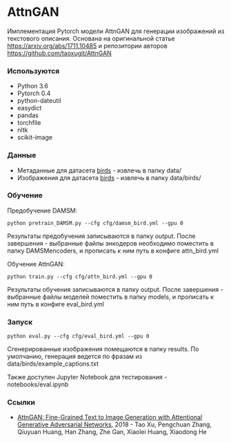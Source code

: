 # AttnGAN

Имплементация Pytorch модели AttnGAN для генерации изображений из текстового описания. Основана на оригинальной статье https://arxiv.org/abs/1711.10485 и репозитории авторов https://github.com/taoxugit/AttnGAN

### Используются

* Python 3.6
* Pytorch 0.4
* python-dateutil
* easydict
* pandas
* torchfile
* nltk
* scikit-image
        
### Данные

* Метаданные для датасета <a href="https://drive.google.com/open?id=1O_LtUP9sch09QH3s_EBAgLEctBQ5JBSJ">birds</a> - извлечь в папку data/
* Изображения для датасета <a href="http://www.vision.caltech.edu/visipedia/CUB-200-2011.html">birds</a> - извлечь в папку data/birds/

### Обучение

Предобучение DAMSM:
    
    python pretrain_DAMSM.py --cfg cfg/damsm_bird.yml --gpu 0
    
Результаты предобучения записываются в папку output. После завершения - выбранные файлы энкодеров необходимо поместить в папку DAMSMencoders, и прописать к ним путь в конфиге attn_bird.yml 
    
Обучение AttnGAN:
    
    python train.py --cfg cfg/attn_bird.yml --gpu 0

Результаты обучения записываются в папку output. После завершения - выбранные файлы моделей поместить в папку models, и прописать к ним путь в конфиге eval_bird.yml    

    
### Запуск
    
    python eval.py --cfg cfg/eval_bird.yml --gpu 0
    
Сгенерированные изображения помещаются в папку results. По умолчанию, генерация ведется по фразам из data/birds/example_captions.txt  

Также доступен Jupyter Notebook для тестирования - notebooks/eval.ipynb    
    
    
### Ссылки    

* <a href='https://arxiv.org/abs/1711.10485'>AttnGAN: Fine-Grained Text to Image Generation with Attentional Generative Adversarial Networks</a>, 2018 - Tao Xu, Pengchuan Zhang, Qiuyuan Huang, Han Zhang, Zhe Gan, Xiaolei Huang, Xiaodong He




